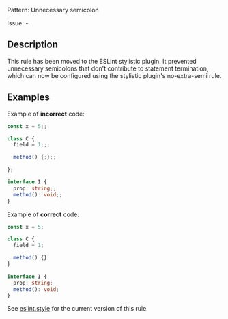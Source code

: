 Pattern: Unnecessary semicolon

Issue: -

## Description

This rule has been moved to the ESLint stylistic plugin. It prevented unnecessary semicolons that don't contribute to statement termination, which can now be configured using the stylistic plugin's no-extra-semi rule.

## Examples

Example of **incorrect** code:
```ts
const x = 5;;

class C {
  field = 1;;;

  method() {;};;

};

interface I {
  prop: string;;
  method(): void;;
}
```

Example of **correct** code:
```ts
const x = 5;

class C {
  field = 1;

  method() {}
}

interface I {
  prop: string;
  method(): void;
}
```

See [eslint.style](https://eslint.style) for the current version of this rule.